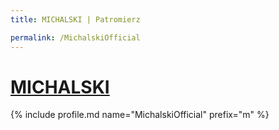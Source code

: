 ```yaml
---
title: MICHALSKI | Patromierz

permalink: /MichalskiOfficial
---
```


# [MICHALSKI](https://patronite.pl/MichalskiOfficial)

{% include profile.md name="MichalskiOfficial" prefix="m" %}
